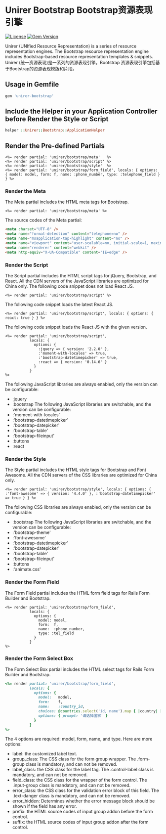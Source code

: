 # Unirer Bootstrap Bootstrap资源表现引擎

[![License](https://img.shields.io/badge/license-MIT-green.svg)](http://opensource.org/licenses/MIT)
[![Gem Version](https://badge.fury.io/rb/unirer-bootstrap.svg)](https://badge.fury.io/rb/unirer-bootstrap)

Unirer (UNIfied Resource Representation) is a series of resource representation engines. The Bootstrap resource representation engine includes Bootstrap-based resource representation templates & snippets.
Unirer (统一资源表现)是一系列的资源表现引擎。Bootstrap 资源表现引擎包括基于Bootstrap的资源表现模版和片段。

## Usage in Gemfile
```ruby
gem 'unirer-bootstrap'
```



## Include the Helper in your Application Controller before Render the Style or Script
```ruby
helper ::Unirer::Bootstrap::ApplicationHelper
```



## Render the Pre-defined Partials
```erb
<%= render partial: 'unirer/bootstrap/meta'   %>
<%= render partial: 'unirer/bootstrap/script' %>
<%= render partial: 'unirer/bootstrap/style'  %>
<%= render partial: 'unirer/bootstrap/form_field', locals: { options: { model: model, form: f, name: :phone_number, type: :telephone_field } } %>
```



### Render the Meta
The Meta partial includes the HTML meta tags for Bootstrap.
```erb
<%= render partial: 'unirer/bootstrap/meta' %>
```

The source codes of the Meta partial:
```html
<meta charset="UTF-8" />
<meta name="format-detection" content="telephone=no" />
<meta name="msapplication-tap-highlight" content="no" />
<meta name="viewport" content="user-scalable=no, initial-scale=1, maximum-scale=1, minimum-scale=1, width=device-width, height=device-height" />
<meta name="renderer" content="webkit" />
<meta http-equiv="X-UA-Compatible" content="IE=edge" />
```



### Render the Script
The Script partial includes the HTML script tags for jQuery, Bootstrap, and React. All the CDN servers of the JavaScript libraries are optimized for China only. The following code snippet does not load React JS.
```erb
<%= render partial: 'unirer/bootstrap/script' %>
```

The following code snippet loads the latest React JS.
```erb
<%= render partial: 'unirer/bootstrap/script', locals: { options: { react: true } } %>
```

The following code snippet loads the React JS with the given version.
```erb
<%= render partial: 'unirer/bootstrap/script',
           locals: {
             options: {
               :jquery => { version: '2.2.0' },
               :'moment-with-locales' => true,
               :'bootstrap-datetimepicker' => true,
               :react => { version: '0.14.6' }
             }
           }
%>
```
The following JavaScript libraries are always enabled, only the version can be configurable:
- :jquery
- :bootstrap
The following JavaScript libraries are switchable, and the version can be configurable:
- :'moment-with-locales'
- :'bootstrap-datetimepicker'
- :'bootstrap-datepicker'
- :'bootstrap-table'
- :'bootstrap-fileinput'
- :buttons
- :react



### Render the Style
The Style partial includes the HTML style tags for Bootstrap and Font Awesome. All the CDN servers of the CSS libraries are optimized for China only.
```erb
<%= render partial: 'unirer/bootstrap/style', locals: { options: { :'font-awesome' => { version: '4.4.0' }, :'bootstrap-datetimepicker' => true } } %>
```
The following CSS libraries are always enabled, only the version can be configurable:
- :bootstrap
The following JavaScript libraries are switchable, and the version can be configurable:
- :'bootstrap-theme'
- :'font-awesome'
- :'bootstrap-datetimepicker'
- :'bootstrap-datepicker'
- :'bootstrap-table'
- :'bootstrap-fileinput'
- :buttons
- :'animate.css'



### Render the Form Field
The Form Field partial includes the HTML form field tags for Rails Form Builder and Bootstrap.
```erb
<%= render partial: 'unirer/bootstrap/form_field',
           locals: {
             options: {
               model: model,
               form:  f,
               name:  :phone_number,
               type: :tel_field
             }
           }
%>
```



### Render the Form Select Box
The Form Select Box partial includes the HTML select tags for Rails Form Builder and Bootstrap.
```ruby
<%= render partial: 'unirer/bootstrap/form_field',
           locals: {
             options: {
               model:   model,
               form:    f,
               name:    :country_id,
               choices: @countries.select('id, name').map { |country| [ country.name, country.id ] },
               options: { prompt: '请选择国家' }
             }
           }
%>
```


The 4 options are required: model, form, name, and type.
Here are more options:
- label: the customized label text.
- group_class: The CSS class for the form group wrapper. The .form-group class is mandatory, and can not be removed.
- label_class: the CSS class for the label tag. The .control-label class is mandatory, and can not be removed.
- field_class: the CSS class for the wrapper of the form control. The .input-group class is mandatory, and can not be removed.
- error_class: the CSS class for the validation error block of this field. The .text-danger class is mandatory, and can not be removed.
- error_hidden: Determines whether the error message block should be shown if the field has any error.
- prefix: the HTML source codes of input group addon before the form control.
- suffix: the HTML source codes of input group addon after the form control.
